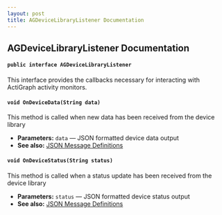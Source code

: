 ```yaml
---
layout: post
title: AGDeviceLibraryListener Documentation
---
```


## AGDeviceLibraryListener Documentation

#### `public interface AGDeviceLibraryListener`

This interface provides the callbacks necessary for interacting with ActiGraph activity monitors.

#### `void OnDeviceData(String data)`

This method is called when new data has been received from the device library

 * **Parameters:** `data` — JSON formatted device data output
 * **See also:** [JSON Message Definitions](Documents/actigraph/deviceapi/JSON_Message_Definitions.pdf)

#### `void OnDeviceStatus(String status)`

This method is called when a status update has been received from the device library

 * **Parameters:** `status` — JSON formatted device status output
 * **See also:** [JSON Message Definitions](Documents/actigraph/deviceapi/JSON_Message_Definitions.pdf)
